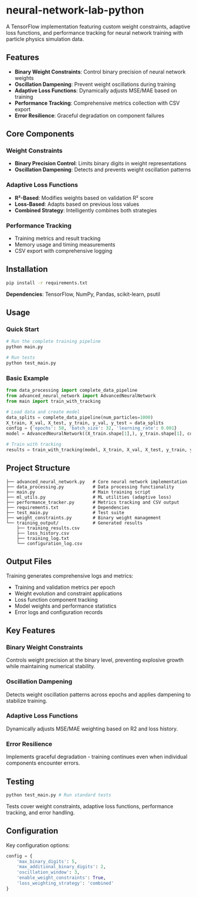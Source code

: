 # neural-network-lab-python

A TensorFlow implementation featuring custom weight constraints, adaptive loss functions, and performance tracking for neural network training with particle physics simulation data.

## Features

- **Binary Weight Constraints**: Control binary precision of neural network weights
- **Oscillation Dampening**: Prevent weight oscillations during training  
- **Adaptive Loss Functions**: Dynamically adjusts MSE/MAE based on training
- **Performance Tracking**: Comprehensive metrics collection with CSV export
- **Error Resilience**: Graceful degradation on component failures

## Core Components

### Weight Constraints
- **Binary Precision Control**: Limits binary digits in weight representations
- **Oscillation Dampening**: Detects and prevents weight oscillation patterns

### Adaptive Loss Functions
- **R²-Based**: Modifies weights based on validation R² score
- **Loss-Based**: Adapts based on previous loss values
- **Combined Strategy**: Intelligently combines both strategies

### Performance Tracking
- Training metrics and result tracking
- Memory usage and timing measurements
- CSV export with comprehensive logging

## Installation

```bash
pip install -r requirements.txt
```

**Dependencies**: TensorFlow, NumPy, Pandas, scikit-learn, psutil

## Usage

### Quick Start

```bash
# Run the complete training pipeline
python main.py

# Run tests
python test_main.py
```

### Basic Example

```python
from data_processing import complete_data_pipeline
from advanced_neural_network import AdvancedNeuralNetwork
from main import train_with_tracking

# Load data and create model
data_splits = complete_data_pipeline(num_particles=1000)
X_train, X_val, X_test, y_train, y_val, y_test = data_splits
config = {'epochs': 50, 'batch_size': 32, 'learning_rate': 0.001}
model = AdvancedNeuralNetwork((X_train.shape[1],), y_train.shape[1], config)

# Train with tracking
results = train_with_tracking(model, X_train, X_val, X_test, y_train, y_val, y_test, config)
```

## Project Structure

```
├── advanced_neural_network.py   # Core neural network implementation
├── data_processing.py           # Data processing functionality
├── main.py                      # Main training script
├── ml_utils.py                  # ML utilities (adaptive loss)
├── performance_tracker.py       # Metrics tracking and CSV output
├── requirements.txt             # Dependencies
├── test_main.py                 # Test suite
├── weight_constraints.py        # Binary weight management
└── training_output/             # Generated results
    ├── training_results.csv
    ├── loss_history.csv
    ├── training_log.txt
    └── configuration_log.csv
```

## Output Files

Training generates comprehensive logs and metrics:
- Training and validation metrics per epoch
- Weight evolution and constraint applications
- Loss function component tracking
- Model weights and performance statistics
- Error logs and configuration records

## Key Features

### Binary Weight Constraints
Controls weight precision at the binary level, preventing explosive growth while maintaining numerical stability.

### Oscillation Dampening  
Detects weight oscillation patterns across epochs and applies dampening to stabilize training.

### Adaptive Loss Functions
Dynamically adjusts MSE/MAE weighting based on R2 and loss history.

### Error Resilience
Implements graceful degradation - training continues even when individual components encounter errors.

## Testing

```bash
python test_main.py # Run standard tests
```

Tests cover weight constraints, adaptive loss functions, performance tracking, and error handling.

## Configuration

Key configuration options:

```python
config = {
    'max_binary_digits': 5,
    'max_additional_binary_digits': 2,
    'oscillation_window': 3,
    'enable_weight_constraints': True,
    'loss_weighting_strategy': 'combined'
}
```
